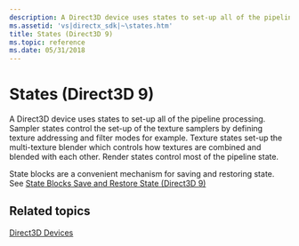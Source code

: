```yaml
---
description: A Direct3D device uses states to set-up all of the pipeline processing.
ms.assetid: 'vs|directx_sdk|~\states.htm'
title: States (Direct3D 9)
ms.topic: reference
ms.date: 05/31/2018
---
```


# States (Direct3D 9)

A Direct3D device uses states to set-up all of the pipeline processing. Sampler states control the set-up of the texture samplers by defining texture addressing and filter modes for example. Texture states set-up the multi-texture blender which controls how textures are combined and blended with each other. Render states control most of the pipeline state.

State blocks are a convenient mechanism for saving and restoring state. See [State Blocks Save and Restore State (Direct3D 9)](state-blocks-save-and-restore-state.md)

## Related topics

<dl> <dt>

[Direct3D Devices](direct3d-devices.md)
</dt> </dl>

 

 



